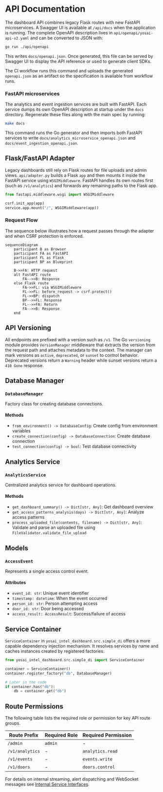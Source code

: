 # API Documentation

The dashboard API combines legacy Flask routes with new FastAPI microservices.
A Swagger UI is available at `/api/docs` when the application is running. The
complete OpenAPI description lives in `api/openapi/yosai-api-v2.yaml` and can be
converted to JSON with:

```bash
go run ./api/openapi
```

This writes `docs/openapi.json`. Once generated, this file can be served
by Swagger UI to display the API reference or used to generate client SDKs.

The CI workflow runs this command and uploads the generated `openapi.json` as an
artifact so the specification is available from workflow runs.


### FastAPI microservices

The analytics and event ingestion services are built with FastAPI. Each
service dumps its own OpenAPI description at startup under the `docs`
directory. Regenerate these files along with the main spec by running:

```bash
make docs
```

This command runs the Go generator and then imports both FastAPI services to
write `docs/analytics_microservice_openapi.json` and
`docs/event_ingestion_openapi.json`.

## Flask/FastAPI Adapter

Legacy dashboards still rely on Flask routes for file uploads and admin views.
`api/adapter.py` builds a Flask `app` and then mounts it inside the FastAPI
service using `WSGIMiddleware`. FastAPI handles its own routes first (such as
`/v1/analytics`) and forwards any remaining paths to the Flask app.

```python
from fastapi.middleware.wsgi import WSGIMiddleware

csrf.init_app(app)
service.app.mount("/", WSGIMiddleware(app))
```

### Request Flow

The sequence below illustrates how a request passes through the adapter and when
CSRF protection is enforced.

```mermaid
sequenceDiagram
    participant B as Browser
    participant FA as FastAPI
    participant FL as Flask
    participant BP as Blueprint

    B->>FA: HTTP request
    alt FastAPI route
        FA-->>B: Response
    else Flask route
        FA->>FL: via WSGIMiddleware
        FL->>FL: before_request -> csrf.protect()
        FL->>BP: dispatch
        BP-->>FL: Response
        FL-->>FA: Return
        FA-->>B: Response
    end
```


## API Versioning

All endpoints are prefixed with a version such as `/v1`.
The Go `versioning` module provides `VersionManager` middleware that extracts
the version from the request path and attaches metadata to the context. The
manager can mark versions as `active`, `deprecated`, or `sunset` to control
behavior. Deprecated versions return a `Warning` header while sunset versions
return a `410 Gone` response.

## Database Manager

### `DatabaseManager`

Factory class for creating database connections.

#### Methods

- `from_environment() -> DatabaseConfig`: Create config from environment variables
- `create_connection(config) -> DatabaseConnection`: Create database connection
- `test_connection(config) -> bool`: Test database connectivity

## Analytics Service

### `AnalyticsService`

Centralized analytics service for dashboard operations.

#### Methods

- `get_dashboard_summary() -> Dict[str, Any]`: Get dashboard overview
- `get_access_patterns_analysis(days) -> Dict[str, Any]`: Analyze access patterns
- `process_uploaded_file(contents, filename) -> Dict[str, Any]`: Validate and parse an uploaded file using `FileValidator.validate_file_upload`

## Models

### `AccessEvent`

Represents a single access control event.

#### Attributes

- `event_id: str`: Unique event identifier
- `timestamp: datetime`: When the event occurred
- `person_id: str`: Person attempting access
- `door_id: str`: Door being accessed
- `access_result: AccessResult`: Success/failure of access

## Service Container

`ServiceContainer` in `yosai_intel_dashboard.src.simple_di` offers a more capable
dependency injection mechanism. It resolves services by name and caches
instances created by registered factories.

```python
from yosai_intel_dashboard.src.simple_di import ServiceContainer

container = ServiceContainer()
container.register_factory("db", DatabaseManager)

# Later in the code
if container.has("db"):
    db = container.get("db")
```

## Route Permissions

The following table lists the required role or permission for key API route groups.

| Route Prefix | Required Role | Required Permission |
|--------------|---------------|--------------------|
| `/admin` | `admin` | - |
| `/v1/analytics` | - | `analytics.read` |
| `/v1/events` | - | `events.write` |
| `/v1/doors` | - | `doors.control` |

For details on internal streaming, alert dispatching and WebSocket messages see
[Internal Service Interfaces](internal_services.md).
